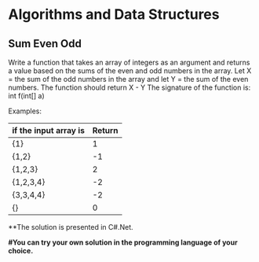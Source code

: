 # Algorithms and Data Structures
## Sum Even Odd

Write a function that takes an array of integers as an argument and returns a value based on the sums of the even and odd numbers in the array. Let X = the sum of the odd numbers in the array and let Y = the sum of the even numbers. The function should return X - Y The signature of the function is: int f(int[] a)

Examples:
 
|if the input array is|Return|
|-|-|
|{1}|1|
|{1,2}|-1|
|{1,2,3}|2|
|{1,2,3,4}|-2|
|{3,3,4,4}|-2|
|{}|0|


**The solution is presented in C#.Net.

**#You can try your own solution in the programming language of your choice.**